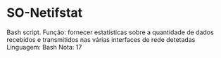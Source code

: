 # SO-Netifstat
Bash script. Função: fornecer estatísticas sobre a quantidade de  dados recebidos e transmitidos nas várias interfaces de rede detetadas
Linguagem: Bash
Nota: 17
